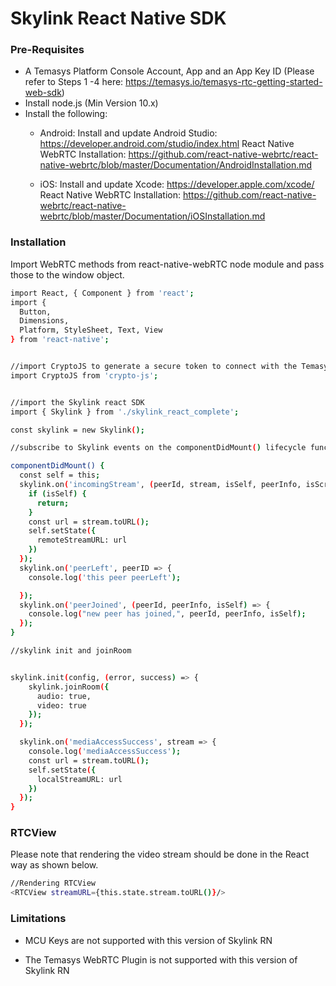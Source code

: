 # Skylink React Native SDK


### Pre-Requisites

  - A Temasys Platform Console Account, App and an App Key ID  (Please refer to Steps 1 -4 here: https://temasys.io/temasys-rtc-getting-started-web-sdk)
  - Install node.js (Min Version 10.x)
  - Install the following:
     * Android:
Install and update Android Studio: https://developer.android.com/studio/index.html
React Native WebRTC Installation: https://github.com/react-native-webrtc/react-native-webrtc/blob/master/Documentation/AndroidInstallation.md

    * iOS:
Install and update Xcode: https://developer.apple.com/xcode/
React Native WebRTC Installation: https://github.com/react-native-webrtc/react-native-webrtc/blob/master/Documentation/iOSInstallation.md

### Installation
Import WebRTC methods from react-native-webRTC node module and pass those to the window object.
```sh
import React, { Component } from 'react';
import {
  Button,
  Dimensions,
  Platform, StyleSheet, Text, View
} from 'react-native';


//import CryptoJS to generate a secure token to connect with the Temasys Platform
import CryptoJS from 'crypto-js';


//import the Skylink react SDK
import { Skylink } from './skylink_react_complete';

const skylink = new Skylink();
```

```sh
//subscribe to Skylink events on the componentDidMount() lifecycle function

componentDidMount() {
  const self = this;
  skylink.on('incomingStream', (peerId, stream, isSelf, peerInfo, isScreensharing, streamId) => {
    if (isSelf) {
      return;
    }
    const url = stream.toURL();
    self.setState({
      remoteStreamURL: url
    })
  });
  skylink.on('peerLeft', peerID => {
    console.log('this peer peerLeft');

  });
  skylink.on('peerJoined', (peerId, peerInfo, isSelf) => {
    console.log("new peer has joined,", peerId, peerInfo, isSelf);
  });
}
```

```sh
//skylink init and joinRoom


skylink.init(config, (error, success) => {
    skylink.joinRoom({
      audio: true,
      video: true
    });
  });

  skylink.on('mediaAccessSuccess', stream => {
    console.log('mediaAccessSuccess');
    const url = stream.toURL();
    self.setState({
      localStreamURL: url
    })
  });
}
```
### RTCView
Please note that rendering the video stream should be done in the React way as shown below.
```sh
//Rendering RTCView
<RTCView streamURL={this.state.stream.toURL()}/>
```

### Limitations
 - MCU Keys are not supported with this version of Skylink RN

 - The Temasys WebRTC Plugin is not supported with this version of Skylink RN
